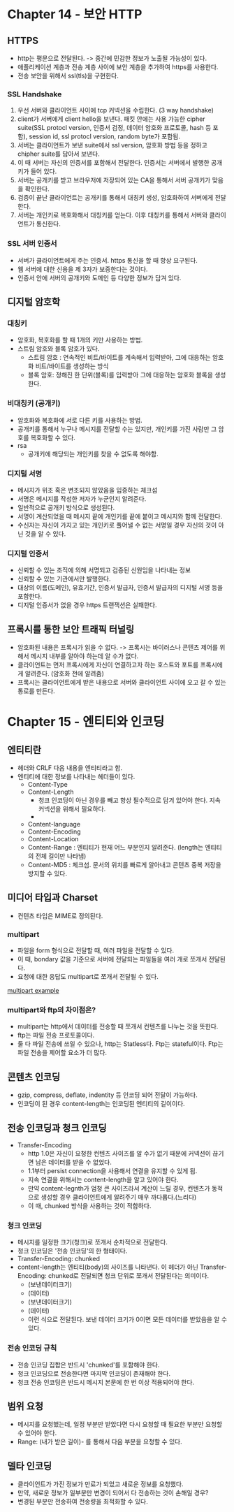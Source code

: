 # Chapter 14 - 보안 HTTP

## HTTPS
- http는 평문으로 전달된다. -> 중간에 민감한 정보가 노출될 가능성이 있다.
- 애플리케이션 계층과 전송 계층 사이에 보안 계층을 추가하여 https를 사용한다.
- 전송 보안을 위해서 ssl(tls)을 구현한다.

### SSL Handshake
1. 우선 서버와 클라이언트 사이에 tcp 커넥션을 수립한다. (3 way handshake)
2. client가 서버에게 client hello을 보낸다. 패킷 안에는 사용 가능한 cipher suite(SSL protocl version, 인증서 검정, 데이터 암호화 프로토콜, hash 등 포함), session id, ssl protocl version, random byte가 포함됨.
3. 서버는 클라이언트가 보낸 suite에서 ssl version, 암호화 방법 등을 정하고 chipher suite를 담아서 보낸다.
4. 이 때 서버는 자신의 인증서를 포함해서 전달한다. 인증서는 서버에서 발행한 공개키가 들어 있다.
5. 서버는 공개키를 받고 브라우저에 저장되어 있는 CA을 통해서 서버 공개키가 맞음을 확인한다.
6. 검증이 끝난 클라이언트는 공개키를 통해서 대칭키 생성, 암호화하여 서버에게 전달한다.
7. 서버는 개인키로 복호화해서 대칭키를 얻는다. 이후 대칭키를 통해서 서버와 클라이언트가 통신한다.

### SSL 서버 인증서
- 서버가 클라이언트에게 주는 인증서. https 통신을 할 때 항상 요구된다.
- 웹 서버에 대한 신용을 제 3자가 보증한다는 것이다.
- 인증서 안에 서버의 공개키와 도메인 등 다양한 정보가 담겨 있다.

## 디지털 암호학

### 대칭키
- 암호화, 복호화를 할 때 1개의 키만 사용하는 방법.
- 스트림 암호와 블록 암호가 있다.
  - 스트림 암호 : 연속적인 비트/바이트를 계속해서 입력받아, 그에 대응하는 암호화 비트/바이트를 생성하는 방식
  - 블록 암호: 정해진 한 단위(블록)를 입력받아 그에 대응하는 암호화 블록을 생성한다.

### 비대칭키 (공개키)
- 암호화와 복호화에 서로 다른 키를 사용하는 방법.
- 공개키를 통해서 누구나 메시지를 전달할 수는 있지만, 개인키를 가진 사람만 그 암호를 복호화할 수 있다.
- rsa
  - 공개키에 해당되는 개인키를 찾을 수 없도록 해야함.

### 디지털 서명
- 메시지가 위조 혹은 변조되지 않았음을 입증하는 체크섬
- 서명은 메시지를 작성한 저자가 누군인지 알려준다.
- 일반적으로 공개키 방식으로 생성된다.
- 서명이 계산되었을 때 메시지 끝에 개인키를 끝에 붙이고 메시지와 함께 전달한다.
- 수신자는 자신이 가지고 있는 개인키로 풀어낼 수 없는 서명일 경우 자신의 것이 아닌 것을 알 수 있다.

### 디지털 인증서
- 신뢰할 수 있는 조직에 의해 서명되고 검증된 신원임을 나타내는 정보
- 신뢰할 수 있는 기관에서만 발행한다.
- 대상의 이름(도메인), 유효기간, 인증서 발급자, 인증서 발급자의 디지털 서명 등을 포함한다.
- 디지털 인증서가 없을 경우 https 트랜잭션은 실패한다.

## 프록시를 통한 보안 트래픽 터널링
- 암호화된 내용은 프록시가 읽을 수 없다. -> 프록시는 바이러스나 콘텐츠 제어를 위해서 메시지 내부를 알아야 하는데 알 수가 없다.
- 클라이언트는 먼저 프록시에게 자신이 연결하고자 하는 호스트와 포트를 프록시에게 알려준다. (암호화 전에 알려줌)
- 프록시는 클라이언트에게 받은 내용으로 서버와 클라이언트 사이에 오고 갈 수 있는 통로를 만든다. 

# Chapter 15 - 엔티티와 인코딩

## 엔티티란
- 헤더와 CRLF 다음 내용을 엔티티라고 함.
- 엔티티에 대한 정보를 나타내는 헤더들이 있다.
  - Content-Type
  - Content-Length
    - 청크 인코딩이 아닌 경우를 빼고 항상 필수적으로 담겨 있어야 한다. 지속 커넥션을 위해서 필요하다.
    - 
  - Content-language
  - Content-Encoding
  - Content-Location
  - Content-Range : 엔티티가 현재 어느 부분인지 알려준다. (length는 엔티티의 전체 길이만 나타냄)
  - Content-MD5 : 체크섬. 문서의 위치를 빠르게 알아내고 콘텐츠 중복 저장을 방지할 수 있다.

## 미디어 타입과 Charset
- 컨텐츠 타입은 MIME로 정의된다.

### multipart
- 파일을 form 형식으로 전달할 때, 여러 파일을 전달할 수 있다.
- 이 때, bondary 값을 기준으로 서버에 전달되는 파일들을 여러 개로 쪼개서 전달된다.
- 요청에 대한 응답도 multipart로 쪼개서 전달될 수 있다.
  
[multipart example](https://lng1982.tistory.com/209)


### multipart와 ftp의 차이점은?
- multipart는 http에서 데이터를 전송할 때 쪼개서 컨텐츠를 나누는 것을 뜻한다.
- ftp는 파일 전송 프로토콜이다.
- 둘 다 파일 전송에 쓰일 수 있으나, http는 Statless다. Ftp는 stateful이다. Ftp는 파일 전송을 제어할 요소가 더 많다.

## 콘텐츠 인코딩
- gzip, compress, deflate, indentity 등 인코딩 되어 전달이 가능하다.
- 인코딩이 된 경우 content-length는 인코딩된 엔티티의 길이이다.

## 전송 인코딩과 청크 인코딩
- Transfer-Encoding
  - http 1.0은 자신이 요청한 컨텐츠 사이즈를 알 수가 없기 때문에 커넥션이 끊기면 남은 데이터를 받을 수 없었다.
  - 1.1부터 persist connection을 사용해서 연결을 유지할 수 있게 됨.
  - 지속 연결을 위해서는 content-length을 알고 있어야 한다.
  - 만약 content-legnth가 엄청 큰 사이즈라서 계산이 느릴 경우, 컨텐츠가 동적으로 생성할 경우 클라이언트에게 알려주기 매우 까다롭다.(느리다)
  - 이 때, chunked 방식을 사용하는 것이 적합하다.

### 청크 인코딩
- 메시지를 일정한 크기(청크)로 쪼개서 순차적으로 전달한다.
- 청크 인코딩은 '전송 인코딩'의 한 형태이다.
- Transfer-Encoding: chunked
- content-length는 엔티티(body)의 사이즈를 나타낸다. 이 헤더가 아닌 Transfer-Encoding: chunked로 전달되면 청크 단위로 쪼개서 전달된다는 의미이다.
  - (보낸데이터크기)  
  - (데이터)
  - (보낸데이터크기)
  - (데이터)
  - 이런 식으로 전달된다. 보낸 데이터 크기가 0이면 모든 데이터를 받았음을 알 수 있다.

### 전송 인코딩 규칙
- 전송 인코딩 집합은 반드시 'chunked'를 포함해야 한다.
- 청크 인코딩으로 전송한다면 마지막 인코딩이 존재해야 한다.
- 청크 전송 인코딩은 반드시 메시지 본문에 한 번 이상 적용되어야 한다.

## 범위 요청
- 메시지를 요청했는데, 일정 부분만 받았다면 다시 요청할 때 필요한 부분만 요청할 수 있어야 한다.
- Range: (내가 받은 길이)- 를 통해서 다음 부분을 요청할 수 있다.

## 델타 인코딩
- 클라이언트가 가진 정보가 만료가 되었고 새로운 정보를 요청했다.
- 만약, 새로운 정보가 일부분만 변경이 되어서 다 전송하는 것이 손해일 경우?
- 변경된 부분만 전송하여 전송량을 최적화할 수 있다.